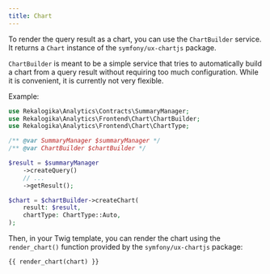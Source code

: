 ```yaml
---
title: Chart
---
```


To render the query result as a chart, you can use the `ChartBuilder` service.
It returns a `Chart` instance of the `symfony/ux-chartjs` package.

`ChartBuilder` is meant to be a simple service that tries to automatically
build a chart from a query result without requiring too much configuration.
While it is convenient, it is currently not very flexible.

Example:

```php
use Rekalogika\Analytics\Contracts\SummaryManager;
use Rekalogika\Analytics\Frontend\Chart\ChartBuilder;
use Rekalogika\Analytics\Frontend\Chart\ChartType;

/** @var SummaryManager $summaryManager */
/** @var ChartBuilder $chartBuilder */

$result = $summaryManager
    ->createQuery()
    // ...
    ->getResult();

$chart = $chartBuilder->createChart(
    result: $result,
    chartType: ChartType::Auto,
);
```

Then, in your Twig template, you can render the chart using the `render_chart()`
function provided by the `symfony/ux-chartjs` package:

```twig
{{ render_chart(chart) }}
```